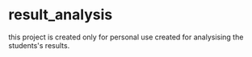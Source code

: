 # result_analysis
this project is created only for personal use
created for analysising the students's results. 
